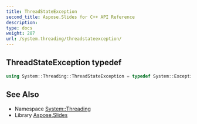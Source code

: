 ```yaml
---
title: ThreadStateException
second_title: Aspose.Slides for C++ API Reference
description: 
type: docs
weight: 287
url: /system.threading/threadstateexception/
---
```

## ThreadStateException typedef




```cpp
using System::Threading::ThreadStateException = typedef System::ExceptionWrapper<Details_ThreadStateException >
```

## See Also

* Namespace [System::Threading](../)
* Library [Aspose.Slides](../../)